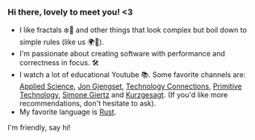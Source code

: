 ### Hi there, lovely to meet you! <3

* I like fractals ❄️🐚 and other things that look complex but boil down to simple rules (like us 🌍🌌).
* I'm passionate about creating software with performance and correctness in focus. 🛠️
* I watch a lot of educational Youtube 📚. Some favorite channels are: [Applied Science](https://www.youtube.com/@AppliedScience), [Jon Gjengset](https://www.youtube.com/@jonhoo), [Technology Connections](https://www.youtube.com/@TechnologyConnections), [Primitive Technology](https://www.youtube.com/@primitivetechnology9550), [Simone Giertz](https://www.youtube.com/@simonegiertz) and [Kurzgesagt](https://www.youtube.com/@kurzgesagt). (If you'd like more recommendations, don't hesitate to ask).
* My favorite language is [Rust](https://www.rust-lang.org/). <!-- I'm really interested in [AI Safety](https://aisafety.info/). -->

<!--### Technical things I am proud of

Semi-successfully removed a [spatially variant image blurring effect](https://docs.google.com/presentation/d/1YxanN78k-4-meaG0Hsz92i-d0j8HfYl1H4cdfQf7ZUo/edit?usp=sharing) during my time at [MAX IV Laboratory](https://www.maxiv.lu.se/). Built a bunch of [educational optics apps](https://openopticsmodule.com/) from scratch that help students learn about geometrical optics. Won a high performance [programming challenge](https://github.com/KvGeijer/SamKo-HPDSO22-Stockholm-Challenge) with partner [Kåre von Geijer](https://karevongeijer.com/) at [HPDSO](https://www.hyperightdataclub.com/hp-data-science-open-stockholm/). And other things!
-->
I'm friendly, say hi!
